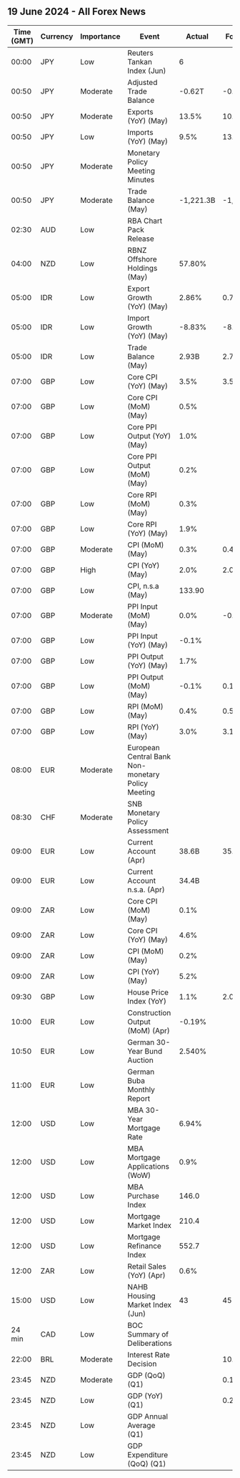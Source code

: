 ## 19 June 2024 - All Forex News

| Time (GMT) | Currency | Importance | Event | Actual | Forecast | Previous |
|------|----------|------------|-------|--------|----------|----------|
| 00:00 | JPY | Low | Reuters Tankan Index (Jun) | 6 |  | 9 |
| 00:50 | JPY | Moderate | Adjusted Trade Balance | -0.62T | -0.64T | -0.58T |
| 00:50 | JPY | Moderate | Exports (YoY) (May) | 13.5% | 10.4% | 8.3% |
| 00:50 | JPY | Low | Imports (YoY) (May) | 9.5% | 13.0% | 8.3% |
| 00:50 | JPY | Moderate | Monetary Policy Meeting Minutes |  |  |  |
| 00:50 | JPY | Moderate | Trade Balance (May) | -1,221.3B | -1,300.0B | -465.6B |
| 02:30 | AUD | Low | RBA Chart Pack Release |  |  |  |
| 04:00 | NZD | Low | RBNZ Offshore Holdings (May) | 57.80% |  | 58.50% |
| 05:00 | IDR | Low | Export Growth (YoY) (May) | 2.86% | 0.78% | 1.72% |
| 05:00 | IDR | Low | Import Growth (YoY) (May) | -8.83% | -8.56% | 10.09% |
| 05:00 | IDR | Low | Trade Balance (May) | 2.93B | 2.74B | 2.27B |
| 07:00 | GBP | Low | Core CPI (YoY) (May) | 3.5% | 3.5% | 3.9% |
| 07:00 | GBP | Low | Core CPI (MoM) (May) | 0.5% |  | 0.9% |
| 07:00 | GBP | Low | Core PPI Output (YoY) (May) | 1.0% |  | 0.3% |
| 07:00 | GBP | Low | Core PPI Output (MoM) (May) | 0.2% |  | 0.2% |
| 07:00 | GBP | Low | Core RPI (MoM) (May) | 0.3% |  | 0.5% |
| 07:00 | GBP | Low | Core RPI (YoY) (May) | 1.9% |  | 2.3% |
| 07:00 | GBP | Moderate | CPI (MoM) (May) | 0.3% | 0.4% | 0.3% |
| 07:00 | GBP | High | CPI (YoY) (May) | 2.0% | 2.0% | 2.3% |
| 07:00 | GBP | Low | CPI, n.s.a (May) | 133.90 |  | 133.50 |
| 07:00 | GBP | Moderate | PPI Input (MoM) (May) | 0.0% | -0.3% | 0.8% |
| 07:00 | GBP | Low | PPI Input (YoY) (May) | -0.1% |  | -1.4% |
| 07:00 | GBP | Low | PPI Output (YoY) (May) | 1.7% |  | 1.1% |
| 07:00 | GBP | Low | PPI Output (MoM) (May) | -0.1% | 0.1% | 0.3% |
| 07:00 | GBP | Low | RPI (MoM) (May) | 0.4% | 0.5% | 0.5% |
| 07:00 | GBP | Low | RPI (YoY) (May) | 3.0% | 3.1% | 3.3% |
| 08:00 | EUR | Moderate | European Central Bank Non-monetary Policy Meeting |  |  |  |
| 08:30 | CHF | Moderate | SNB Monetary Policy Assessment |  |  |  |
| 09:00 | EUR | Low | Current Account (Apr) | 38.6B | 35.2B | 35.8B |
| 09:00 | EUR | Low | Current Account n.s.a. (Apr) | 34.4B |  | 44.5B |
| 09:00 | ZAR | Low | Core CPI (MoM) (May) | 0.1% |  | 0.2% |
| 09:00 | ZAR | Low | Core CPI (YoY) (May) | 4.6% |  | 4.6% |
| 09:00 | ZAR | Low | CPI (MoM) (May) | 0.2% |  | 0.3% |
| 09:00 | ZAR | Low | CPI (YoY) (May) | 5.2% |  | 5.2% |
| 09:30 | GBP | Low | House Price Index (YoY) | 1.1% | 2.0% | 1.8% |
| 10:00 | EUR | Low | Construction Output (MoM) (Apr) | -0.19% |  | -0.48% |
| 10:50 | EUR | Low | German 30-Year Bund Auction | 2.540% |  | 2.620% |
| 11:00 | EUR | Low | German Buba Monthly Report |  |  |  |
| 12:00 | USD | Low | MBA 30-Year Mortgage Rate | 6.94% |  | 7.02% |
| 12:00 | USD | Low | MBA Mortgage Applications (WoW) | 0.9% |  | 15.6% |
| 12:00 | USD | Low | MBA Purchase Index | 146.0 |  | 143.7 |
| 12:00 | USD | Low | Mortgage Market Index | 210.4 |  | 208.5 |
| 12:00 | USD | Low | Mortgage Refinance Index | 552.7 |  | 554.7 |
| 12:00 | ZAR | Low | Retail Sales (YoY) (Apr) | 0.6% |  | 2.3% |
| 15:00 | USD | Low | NAHB Housing Market Index (Jun) | 43 | 45 | 45 |
| 24 min | CAD | Low | BOC Summary of Deliberations |  |  |  |
| 22:00 | BRL | Moderate | Interest Rate Decision |  | 10.50% | 10.50% |
| 23:45 | NZD | Moderate | GDP (QoQ) (Q1) |  | 0.1% | -0.1% |
| 23:45 | NZD | Low | GDP (YoY) (Q1) |  | 0.2% | -0.3% |
| 23:45 | NZD | Low | GDP Annual Average (Q1) |  |  | 0.6% |
| 23:45 | NZD | Low | GDP Expenditure (QoQ) (Q1) |  |  | 0.0% |
